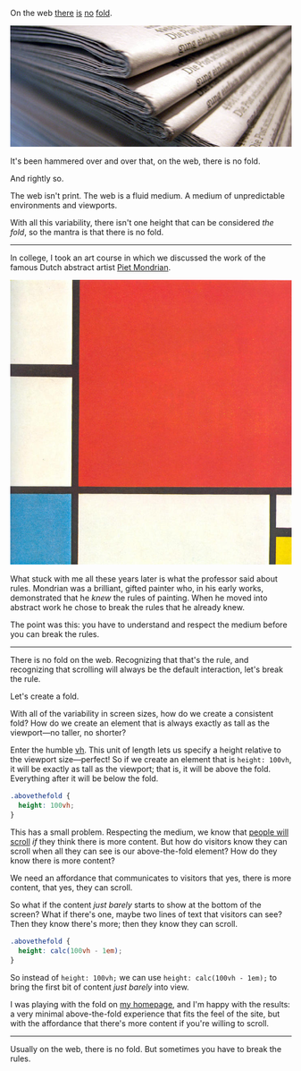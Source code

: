 On the web [there][f1] [is][f2] [no][f3] [fold][f4].

![Stacked newspapers](images/above-the-fold/fold.jpg "Newspapers have a fold. The web does not.")

It's been hammered over and over that, on the web, there is no fold.

And rightly so.

The web isn't print. The web is a fluid medium. A medium of unpredictable
environments and viewports.

With all this variability, there isn't one height that can be considered _the
fold_, so the mantra is that there is no fold.

---

In college, I took an art course in which we discussed the work of the famous
Dutch abstract artist [Piet Mondrian][piet].

![Composition with Red, Blue, and Yellow](images/above-the-fold/composition.jpg "Piet Mondrian's 'Composition with Red, Blue and Yellow', 1930")

What stuck with me all these years later is what the professor said about
rules. Mondrian was a brilliant, gifted painter who, in his early works,
demonstrated that he _knew_ the rules of painting. When he moved into abstract
work he chose to break the rules that he already knew.

The point was this: you have to understand and respect the medium before you
can break the rules.

---

There is no fold on the web. Recognizing that that's the rule, and recognizing
that scrolling will always be the default interaction, let's break the rule.

Let's create a fold.

With all of the variability in screen sizes, how do we create a consistent
fold? How do we create an element that is always exactly as tall as the
viewport—no taller, no shorter?

Enter the humble [vh][vh]. This unit of length lets us specify a height
relative to the viewport size—perfect! So if we create an element that is
`height: 100vh`, it will be exactly as tall as the viewport; that is, it will
be above the fold. Everything after it will be below the fold.

```css
.abovethefold {
  height: 100vh;
}
```

This has a small problem. Respecting the medium, we know that [people will
scroll][scrolling] _if_ they think there is more content. But how do visitors
know they can scroll when all they can see is our above-the-fold element? How
do they know there is more content?

We need an affordance that communicates to visitors that yes, there is more
content, that yes, they can scroll.

So what if the content _just barely_ starts to show at the bottom of the
screen? What if there's one, maybe two lines of text that visitors can see?
Then they know there's more; then they know they can scroll.

```css
.abovethefold {
  height: calc(100vh - 1em);
}
```

So instead of `height: 100vh;` we can use `height: calc(100vh - 1em);` to
bring the first bit of content _just barely_ into view.

I was playing with the fold on [my homepage](/), and I'm happy with the
results: a very minimal above-the-fold experience that fits the feel of the
site, but with the affordance that there's more content if you're willing to
scroll.

---

Usually on the web, there is no fold. But sometimes you have to break the
rules.

[f1]: http://thereisnopagefold.com/
[f2]: https://blog.kissmetrics.com/why-the-fold-is-a-myth/
[f3]: http://www.hyperarts.com/blog/there-is-no-fold-in-web-design/
[f4]: http://thereisnofold.tumblr.com/

[piet]: http://en.m.wikipedia.org/wiki/Piet_Mondrian
[vh]: https://developer.mozilla.org/en-US/docs/Web/CSS/length#Viewport-percentage_lengths
[scrolling]: http://www.hugeinc.com/ideas/perspective/everybody-scrolls
